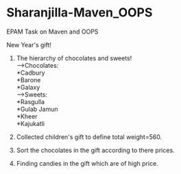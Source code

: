 #  Sharanjilla-Maven_OOPS
EPAM Task on Maven and OOPS

New Year's gift!<br />
1) The hierarchy of chocolates and sweets!<br />
-->Chocolates:<br />
    *Cadbury<br />
    *Barone<br />
    *Galaxy<br />
-->Sweets:<br />
  *Rasgulla<br />
  *Gulab Jamun<br />
  *Kheer<br />
  *Kajukatli<br />

2) Collected children's gift to define total weight=560.<br />
3) Sort the chocolates in the gift according to there prices.<br />
4) Finding candies in the gift which are of high price.<br />
 
